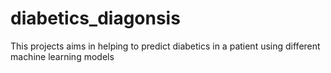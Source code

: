 # diabetics_diagonsis
This projects aims in helping to predict diabetics in  a patient using different machine learning models 
